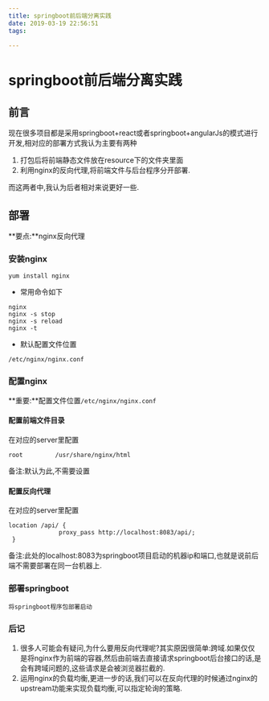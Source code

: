 ```yaml
---
title: springboot前后端分离实践
date: 2019-03-19 22:56:51
tags:

---
```


# springboot前后端分离实践

## 前言

现在很多项目都是采用springboot+react或者springboot+angularJs的模式进行开发,相对应的部署方式我认为主要有两种

1. 打包后将前端静态文件放在resource下的文件夹里面
2. 利用nginx的反向代理,将前端文件与后台程序分开部署.

而这两者中,我认为后者相对来说更好一些.

## 部署

**要点:**nginx反向代理

### 安装nginx

```
yum install nginx
```

* 常用命令如下

```
nginx 
nginx -s stop
nginx -s reload
nginx -t
```

* 默认配置文件位置

```
/etc/nginx/nginx.conf
```

### 配置nginx

**重要:**配置文件位置`/etc/nginx/nginx.conf`

#### 配置前端文件目录

在对应的server里配置

```
root         /usr/share/nginx/html
```

备注:默认为此,不需要设置

#### 配置反向代理

在对应的server里配置

```
location /api/ {
              proxy_pass http://localhost:8083/api/;
 }  
```

备注:此处的localhost:8083为springboot项目启动的机器ip和端口,也就是说前后端不需要部署在同一台机器上.

### 部署springboot

```
将springboot程序包部署启动
```

### 后记

1. 很多人可能会有疑问,为什么要用反向代理呢?其实原因很简单:跨域.如果仅仅是将nginx作为前端的容器,然后由前端去直接请求springboot后台接口的话,是会有跨域问题的,这些请求是会被浏览器拦截的.
2. 运用nginx的负载均衡,更进一步的话,我们可以在反向代理的时候通过nginx的upstream功能来实现负载均衡,可以指定轮询的策略.

